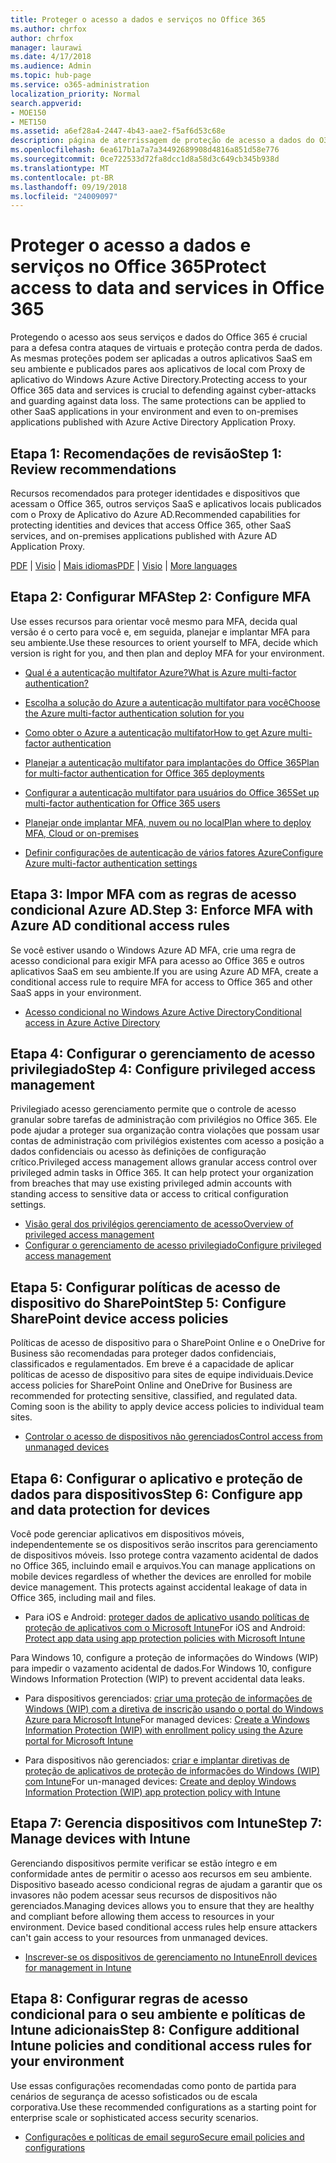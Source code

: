 ```yaml
---
title: Proteger o acesso a dados e serviços no Office 365
ms.author: chrfox
author: chrfox
manager: laurawi
ms.date: 4/17/2018
ms.audience: Admin
ms.topic: hub-page
ms.service: o365-administration
localization_priority: Normal
search.appverid:
- MOE150
- MET150
ms.assetid: a6ef28a4-2447-4b43-aae2-f5af6d53c68e
description: página de aterrissagem de proteção de acesso a dados do O365 e serviços
ms.openlocfilehash: 6ea617b1a7a7a34492689908d4816a851d58e776
ms.sourcegitcommit: 0ce722533d72fa8dcc1d8a58d3c649cb345b938d
ms.translationtype: MT
ms.contentlocale: pt-BR
ms.lasthandoff: 09/19/2018
ms.locfileid: "24009097"
---
```

# <a name="protect-access-to-data-and-services-in-office-365"></a><span data-ttu-id="d1c94-103">Proteger o acesso a dados e serviços no Office 365</span><span class="sxs-lookup"><span data-stu-id="d1c94-103">Protect access to data and services in Office 365</span></span>

<span data-ttu-id="d1c94-p101">Protegendo o acesso aos seus serviços e dados do Office 365 é crucial para a defesa contra ataques de virtuais e proteção contra perda de dados. As mesmas proteções podem ser aplicadas a outros aplicativos SaaS em seu ambiente e publicados pares aos aplicativos de local com Proxy de aplicativo do Windows Azure Active Directory.</span><span class="sxs-lookup"><span data-stu-id="d1c94-p101">Protecting access to your Office 365 data and services is crucial to defending against cyber-attacks and guarding against data loss. The same protections can be applied to other SaaS applications in your environment and even to on-premises applications published with Azure Active Directory Application Proxy.</span></span>
  
## <a name="step-1-review-recommendations"></a><span data-ttu-id="d1c94-106">Etapa 1: Recomendações de revisão</span><span class="sxs-lookup"><span data-stu-id="d1c94-106">Step 1: Review recommendations</span></span>

<span data-ttu-id="d1c94-107">Recursos recomendados para proteger identidades e dispositivos que acessam o Office 365, outros serviços SaaS e aplicativos locais publicados com o Proxy de Aplicativo do Azure AD.</span><span class="sxs-lookup"><span data-stu-id="d1c94-107">Recommended capabilities for protecting identities and devices that access Office 365, other SaaS services, and on-premises applications published with Azure AD Application Proxy.</span></span>
  
<span data-ttu-id="d1c94-108">[PDF](https://go.microsoft.com/fwlink/p/?linkid=841656) | [Visio](https://go.microsoft.com/fwlink/p/?linkid=841657) | [Mais idiomas](https://www.microsoft.com/download/details.aspx?id=55032)</span><span class="sxs-lookup"><span data-stu-id="d1c94-108">[PDF](https://go.microsoft.com/fwlink/p/?linkid=841656) | [Visio](https://go.microsoft.com/fwlink/p/?linkid=841657) | [More languages](https://www.microsoft.com/download/details.aspx?id=55032)</span></span>
  
## <a name="step-2-configure-mfa"></a><span data-ttu-id="d1c94-109">Etapa 2: Configurar MFA</span><span class="sxs-lookup"><span data-stu-id="d1c94-109">Step 2: Configure MFA</span></span>

<span data-ttu-id="d1c94-110">Use esses recursos para orientar você mesmo para MFA, decida qual versão é o certo para você e, em seguida, planejar e implantar MFA para seu ambiente.</span><span class="sxs-lookup"><span data-stu-id="d1c94-110">Use these resources to orient yourself to MFA, decide which version is right for you, and then plan and deploy MFA for your environment.</span></span>
  
- [<span data-ttu-id="d1c94-111">Qual é a autenticação multifator Azure?</span><span class="sxs-lookup"><span data-stu-id="d1c94-111">What is Azure multi-factor authentication?</span></span>](https://docs.microsoft.com/azure/multi-factor-authentication/multi-factor-authentication)
    
- [<span data-ttu-id="d1c94-112">Escolha a solução do Azure a autenticação multifator para você</span><span class="sxs-lookup"><span data-stu-id="d1c94-112">Choose the Azure multi-factor authentication solution for you</span></span>](https://docs.microsoft.com/azure/multi-factor-authentication/multi-factor-authentication-get-started)
    
- [<span data-ttu-id="d1c94-113">Como obter o Azure a autenticação multifator</span><span class="sxs-lookup"><span data-stu-id="d1c94-113">How to get Azure multi-factor authentication</span></span>](https://docs.microsoft.com/azure/multi-factor-authentication/multi-factor-authentication-versions-plans)
    
- [<span data-ttu-id="d1c94-114">Planejar a autenticação multifator para implantações do Office 365</span><span class="sxs-lookup"><span data-stu-id="d1c94-114">Plan for multi-factor authentication for Office 365 deployments</span></span>](https://support.office.com/article/043807b2-21db-4d5c-b430-c8a6dee0e6ba)
    
- [<span data-ttu-id="d1c94-115">Configurar a autenticação multifator para usuários do Office 365</span><span class="sxs-lookup"><span data-stu-id="d1c94-115">Set up multi-factor authentication for Office 365 users</span></span>](https://support.office.com/article/8f0454b2-f51a-4d9c-bcde-2c48e41621c6)
    
- [<span data-ttu-id="d1c94-116">Planejar onde implantar MFA, nuvem ou no local</span><span class="sxs-lookup"><span data-stu-id="d1c94-116">Plan where to deploy MFA, Cloud or on-premises</span></span>](https://docs.microsoft.com/azure/multi-factor-authentication/multi-factor-authentication-get-started)
    
- [<span data-ttu-id="d1c94-117">Definir configurações de autenticação de vários fatores Azure</span><span class="sxs-lookup"><span data-stu-id="d1c94-117">Configure Azure multi-factor authentication settings</span></span>](https://docs.microsoft.com/azure/multi-factor-authentication/multi-factor-authentication-whats-next)
    
## <a name="step-3-enforce-mfa-with-azure-ad-conditional-access-rules"></a><span data-ttu-id="d1c94-118">Etapa 3: Impor MFA com as regras de acesso condicional Azure AD.</span><span class="sxs-lookup"><span data-stu-id="d1c94-118">Step 3: Enforce MFA with Azure AD conditional access rules</span></span>

<span data-ttu-id="d1c94-119">Se você estiver usando o Windows Azure AD MFA, crie uma regra de acesso condicional para exigir MFA para acesso ao Office 365 e outros aplicativos SaaS em seu ambiente.</span><span class="sxs-lookup"><span data-stu-id="d1c94-119">If you are using Azure AD MFA, create a conditional access rule to require MFA for access to Office 365 and other SaaS apps in your environment.</span></span>
  
- [<span data-ttu-id="d1c94-120">Acesso condicional no Windows Azure Active Directory</span><span class="sxs-lookup"><span data-stu-id="d1c94-120">Conditional access in Azure Active Directory</span></span>](https://docs.microsoft.com/azure/active-directory/active-directory-conditional-access-azure-portal)
    
## <a name="step-4-configure-privileged-access-management"></a><span data-ttu-id="d1c94-121">Etapa 4: Configurar o gerenciamento de acesso privilegiado</span><span class="sxs-lookup"><span data-stu-id="d1c94-121">Step 4: Configure privileged access management</span></span>

<span data-ttu-id="d1c94-p102">Privilegiado acesso gerenciamento permite que o controle de acesso granular sobre tarefas de administração com privilégios no Office 365.  Ele pode ajudar a proteger sua organização contra violações que possam usar contas de administração com privilégios existentes com acesso a posição a dados confidenciais ou acesso às definições de configuração crítico.</span><span class="sxs-lookup"><span data-stu-id="d1c94-p102">Privileged access management allows granular access control over privileged admin tasks in Office 365.  It can help protect your organization from breaches that may use existing privileged admin accounts with standing access to sensitive data or access to critical configuration settings.</span></span>

- [<span data-ttu-id="d1c94-124">Visão geral dos privilégios gerenciamento de acesso</span><span class="sxs-lookup"><span data-stu-id="d1c94-124">Overview of privileged access management</span></span>](privileged-access-managment-overview.md)
- [<span data-ttu-id="d1c94-125">Configurar o gerenciamento de acesso privilegiado</span><span class="sxs-lookup"><span data-stu-id="d1c94-125">Configure privileged access management</span></span>](privileged-access-management-configuration.md)

## <a name="step-5-configure-sharepoint-device-access-policies"></a><span data-ttu-id="d1c94-126">Etapa 5: Configurar políticas de acesso de dispositivo do SharePoint</span><span class="sxs-lookup"><span data-stu-id="d1c94-126">Step 5: Configure SharePoint device access policies</span></span>

<span data-ttu-id="d1c94-p103">Políticas de acesso de dispositivo para o SharePoint Online e o OneDrive for Business são recomendadas para proteger dados confidenciais, classificados e regulamentados. Em breve é a capacidade de aplicar políticas de acesso de dispositivo para sites de equipe individuais.</span><span class="sxs-lookup"><span data-stu-id="d1c94-p103">Device access policies for SharePoint Online and OneDrive for Business are recommended for protecting sensitive, classified, and regulated data. Coming soon is the ability to apply device access policies to individual team sites.</span></span>
  
- [<span data-ttu-id="d1c94-129">Controlar o acesso de dispositivos não gerenciados</span><span class="sxs-lookup"><span data-stu-id="d1c94-129">Control access from unmanaged devices</span></span>](https://support.office.com/article/Control-access-from-unmanaged-devices-5ae550c4-bd20-4257-847b-5c20fb053622?ui=en-US&amp;rs=en-US&amp;ad=US)
    
## <a name="step-6-configure-app-and-data-protection-for-devices"></a><span data-ttu-id="d1c94-130">Etapa 6: Configurar o aplicativo e proteção de dados para dispositivos</span><span class="sxs-lookup"><span data-stu-id="d1c94-130">Step 6: Configure app and data protection for devices</span></span>

<span data-ttu-id="d1c94-p104">Você pode gerenciar aplicativos em dispositivos móveis, independentemente se os dispositivos serão inscritos para gerenciamento de dispositivos móveis. Isso protege contra vazamento acidental de dados no Office 365, incluindo email e arquivos.</span><span class="sxs-lookup"><span data-stu-id="d1c94-p104">You can manage applications on mobile devices regardless of whether the devices are enrolled for mobile device management. This protects against accidental leakage of data in Office 365, including mail and files.</span></span>
  
- <span data-ttu-id="d1c94-133">Para iOS e Android: [proteger dados de aplicativo usando políticas de proteção de aplicativos com o Microsoft Intune](https://docs.microsoft.com/intune-classic/deploy-use/protect-app-data-using-mobile-app-management-policies-with-microsoft-intune)</span><span class="sxs-lookup"><span data-stu-id="d1c94-133">For iOS and Android: [Protect app data using app protection policies with Microsoft Intune](https://docs.microsoft.com/intune-classic/deploy-use/protect-app-data-using-mobile-app-management-policies-with-microsoft-intune)</span></span>
    
<span data-ttu-id="d1c94-134">Para Windows 10, configure a proteção de informações do Windows (WIP) para impedir o vazamento acidental de dados.</span><span class="sxs-lookup"><span data-stu-id="d1c94-134">For Windows 10, configure Windows Information Protection (WIP) to prevent accidental data leaks.</span></span>
  
- <span data-ttu-id="d1c94-135">Para dispositivos gerenciados: [criar uma proteção de informações de Windows (WIP) com a diretiva de inscrição usando o portal do Windows Azure para Microsoft Intune](https://docs.microsoft.com/windows/threat-protection/windows-information-protection/create-wip-policy-using-intune-azure)</span><span class="sxs-lookup"><span data-stu-id="d1c94-135">For managed devices: [Create a Windows Information Protection (WIP) with enrollment policy using the Azure portal for Microsoft Intune](https://docs.microsoft.com/windows/threat-protection/windows-information-protection/create-wip-policy-using-intune-azure)</span></span>
    
- <span data-ttu-id="d1c94-136">Para dispositivos não gerenciados: [criar e implantar diretivas de proteção de aplicativos de proteção de informações do Windows (WIP) com Intune](https://docs.microsoft.com/intune/windows-information-protection-policy-create)</span><span class="sxs-lookup"><span data-stu-id="d1c94-136">For un-managed devices: [Create and deploy Windows Information Protection (WIP) app protection policy with Intune](https://docs.microsoft.com/intune/windows-information-protection-policy-create)</span></span>
    
## <a name="step-7-manage-devices-with-intune"></a><span data-ttu-id="d1c94-137">Etapa 7: Gerencia dispositivos com Intune</span><span class="sxs-lookup"><span data-stu-id="d1c94-137">Step 7: Manage devices with Intune</span></span>

<span data-ttu-id="d1c94-p105">Gerenciando dispositivos permite verificar se estão íntegro e em conformidade antes de permitir o acesso aos recursos em seu ambiente. Dispositivo baseado acesso condicional regras de ajudam a garantir que os invasores não podem acessar seus recursos de dispositivos não gerenciados.</span><span class="sxs-lookup"><span data-stu-id="d1c94-p105">Managing devices allows you to ensure that they are healthy and compliant before allowing them access to resources in your environment. Device based conditional access rules help ensure attackers can't gain access to your resources from unmanaged devices.</span></span>
  
- [<span data-ttu-id="d1c94-140">Inscrever-se os dispositivos de gerenciamento no Intune</span><span class="sxs-lookup"><span data-stu-id="d1c94-140">Enroll devices for management in Intune</span></span>](https://docs.microsoft.com/intune-classic/deploy-use/enroll-devices-in-microsoft-intune)
    
## <a name="step-8-configure-additional-intune-policies-and-conditional-access-rules-for-your-environment"></a><span data-ttu-id="d1c94-141">Etapa 8: Configurar regras de acesso condicional para o seu ambiente e políticas de Intune adicionais</span><span class="sxs-lookup"><span data-stu-id="d1c94-141">Step 8: Configure additional Intune policies and conditional access rules for your environment</span></span>

<span data-ttu-id="d1c94-142">Use essas configurações recomendadas como ponto de partida para cenários de segurança de acesso sofisticados ou de escala corporativa.</span><span class="sxs-lookup"><span data-stu-id="d1c94-142">Use these recommended configurations as a starting point for enterprise scale or sophisticated access security scenarios.</span></span>
  
- [<span data-ttu-id="d1c94-143">Configurações e políticas de email seguro</span><span class="sxs-lookup"><span data-stu-id="d1c94-143">Secure email policies and configurations</span></span>](https://docs.microsoft.com/azure/active-directory/secure-email-introduction)
    

